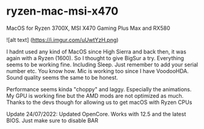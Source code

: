 # ryzen-mac-msi-x470
MacOS for Ryzen 3700X, MSI X470 Gaming Plus Max and RX580

![alt text] (https://i.imgur.com/uUwtYzH.png)

I hadnt used any kind of MacOS since High Sierra and back then, it was again with a Ryzen (1600). So I thought to give BigSur a try. 
Everything seems to be working fine. Including Sleep. Just remember to add your serial number etc. You know how. 
Mic is working too since I have VoodooHDA. Sound quality seems the same to be honest.

Performance seems kinda "choppy" and laggy. Especially the animations. My GPU is working fine but the AMD mods are not optimized as much. Thanks to the devs though for allowing us to get macOS with Ryzen CPUs

Update 24/07/2022: Updated OpenCore. Works with 12.5 and the latest BIOS. Just make sure to disable BAR
